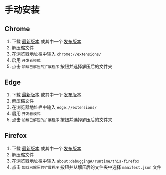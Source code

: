 # 手动安装

## Chrome

1. 下载 [最新版本](https://github.com/utags/utags/releases) 或其中一个 [发布版本](https://github.com/utags/utags/releases)
2. 解压缩文件
3. 在浏览器地址栏中输入 `chrome://extensions/`
4. 启用 `开发者模式`
5. 点击 `加载已解压的扩展程序` 按钮并选择解压后的文件夹

## Edge

1. 下载 [最新版本](https://github.com/utags/browser-extension-starter/releases) 或其中一个 [发布版本](https://github.com/utags/browser-extension-starter/releases)
2. 解压缩文件
3. 在浏览器地址栏中输入 `edge://extensions/`
4. 启用 `开发者模式`
5. 点击 `加载已解压的扩展程序` 按钮并选择解压后的文件夹

## Firefox

1. 下载 [最新版本](https://github.com/utags/utags/releases) 或其中一个 [发布版本](https://github.com/utags/utags/releases)
2. 解压缩文件
3. 在浏览器地址栏中输入 `about:debugging#/runtime/this-firefox`
4. 点击 `加载已解压的扩展程序` 按钮并从解压后的文件夹中选择 `manifest.json` 文件
